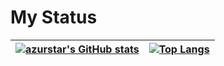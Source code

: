 # My Status
| [![azurstar's GitHub stats](https://github-readme-stats.vercel.app/api?username=azurstar&theme=flag-india&show_icons=true)](https://github.com/anuraghazra/github-readme-stats) | [![Top Langs](https://github-readme-stats.vercel.app/api/top-langs/?username=azurstar&layout=donut)](https://github.com/anuraghazra/github-readme-stats) |
| -- | -- |
